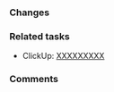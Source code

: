 ### Changes

<!-- Short description of what has changed -->

### Related tasks

<!-- For example -->

- ClickUp: [XXXXXXXXX](https://app.clickup.com/t/XXXXXXXXX)

### Comments

<!-- Information how to test or any additional info -->
